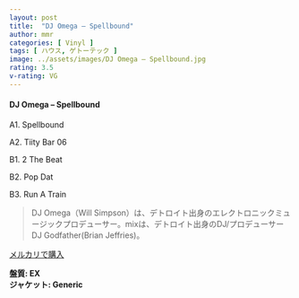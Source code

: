 ```yaml
---
layout: post
title:  "DJ Omega – Spellbound"
author: mmr
categories: [ Vinyl ]
tags: [ ハウス, ゲトーテック ]
image: ../assets/images/DJ Omega – Spellbound.jpg
rating: 3.5
v-rating: VG
---
```


#### DJ Omega – Spellbound

A1. Spellbound

A2. Tiity Bar 06

B1. 2 The Beat

B2. Pop Dat

B3. Run A Train

> DJ Omega（Will Simpson）は、デトロイト出身のエレクトロニックミュージックプロデューサー。mixは、デトロイト出身のDJ/プロデューサーDJ Godfather(Brian Jeffries)。

[メルカリで購入](https://jp.mercari.com/item/m31687388099)

<div class="mt-4 mb-4 d-flex align-items-center">
<strong class="mr-1">盤質: EX</strong>
</div>
<div class="mt-4 mb-4 d-flex align-items-center">
<strong class="mr-1">ジャケット: Generic</strong>
</div>
